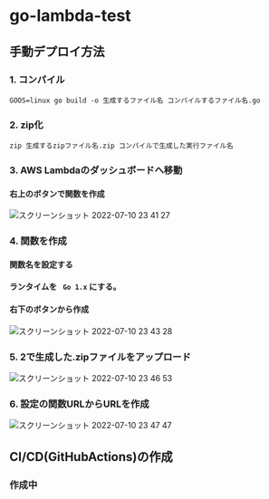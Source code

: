 # go-lambda-test

## 手動デプロイ方法
### 1. コンパイル
```
GOOS=linux go build -o 生成するファイル名 コンパイルするファイル名.go
```
### 2. zip化
```
zip 生成するzipファイル名.zip コンパイルで生成した実行ファイル名
```

### 3. AWS Lambdaのダッシュボードへ移動
#### 右上のボタンで関数を作成
![スクリーンショット 2022-07-10 23 41 27](https://user-images.githubusercontent.com/75605907/178149608-67b2269b-8bff-4137-b9a4-2226dbcd2345.png)

### 4. 関数を作成
#### 関数名を設定する
#### ランタイムを `` Go 1.x`` にする。
#### 右下のボタンから作成
![スクリーンショット 2022-07-10 23 43 28](https://user-images.githubusercontent.com/75605907/178149673-1ce2f979-fd35-4ecb-8120-af58a464602c.png)

### 5. 2で生成した.zipファイルをアップロード
![スクリーンショット 2022-07-10 23 46 53](https://user-images.githubusercontent.com/75605907/178149795-246963e2-3972-4e2b-ab6a-ef5a3a4cbaf7.png)

### 6. 設定の関数URLからURLを作成
![スクリーンショット 2022-07-10 23 47 47](https://user-images.githubusercontent.com/75605907/178149836-bb1aa662-60b4-4cba-8a5d-df255c47e62e.png)

## CI/CD(GitHubActions)の作成
### 作成中
